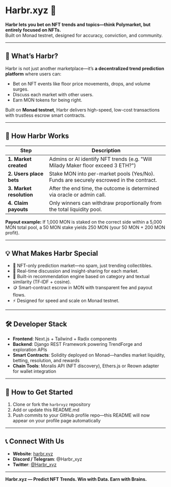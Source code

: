 # Harbr.xyz 🧠

**Harbr lets you bet on NFT trends and topics—think Polymarket, but entirely focused on NFTs.**  
Built on Monad testnet, designed for accuracy, conviction, and community.

---

## 🚀 What’s Harbr?

Harbr is not just another marketplace—it’s **a decentralized trend prediction platform** where users can:

- Bet on NFT events like floor price movements, drops, and volume surges.
- Discuss each market with other users.
- Earn MON tokens for being right.

Built on **Monad testnet**, Harbr delivers high-speed, low-cost transactions with trustless escrow smart contracts.

---

## 🎯 How Harbr Works

| Step | Description |
|------|-------------|
| **1. Market created** | Admins or AI identify NFT trends (e.g. "Will Milady Maker floor exceed 3 ETH?") |
| **2. Users place bets** | Stake MON into per-market pools (Yes/No). Funds are securely escrowed in the contract. |
| **3. Market resolution** | After the end time, the outcome is determined via oracle or admin call. |
| **4. Claim payouts** | Only winners can withdraw proportionally from the total liquidity pool. |

**Payout example:** If 1,000 MON is staked on the correct side within a 5,000 MON total pool, a 50 MON stake yields 250 MON (your 50 MON + 200 MON profit).

---

## 💡 What Makes Harbr Special

- 🎢 NFT-only prediction market—no spam, just trending collectibles.
- 🔁 Real-time discussion and insight-sharing for each market.
- 🧩 Built-in recommendation engine based on category and textual similarity (TF‑IDF + cosine).
- 🪙 Smart-contract escrow in MON with transparent fee and payout flows.
- ⚡ Designed for speed and scale on Monad testnet.

---

## 🛠 Developer Stack

- **Frontend**: Next.js + Tailwind + Radix components  
- **Backend**: Django REST Framework powering TrendForge and exploration APIs  
- **Smart Contracts**: Solidity deployed on Monad—handles market liquidity, betting, resolution, and rewards  
- **Chain Tools**: Moralis API (NFT discovery), Ethers.js or Reown adapter for wallet integration

---

## 🔧 How to Get Started

1. Clone or fork the `harbrxyz` repository  
2. Add or update this README.md  
3. Push commits to your GitHub profile repo—this README will now appear on your profile page automatically

---

## 📞 Connect With Us

- **Website**: [harbr.xyz](https://harbr.xyz)  
- **Discord / Telegram**: @Harbr_xyz  
- **Twitter**: [@Harbr_xyz](https://twitter.com/Harbr_xyz)  

---

**Harbr.xyz — Predict NFT Trends. Win with Data. Earn with Brains.**  
